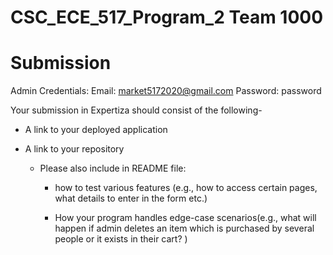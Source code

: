 # CSC_ECE_517_Program_2 Team 1000

# **Submission**

Admin Credentials:
Email: market5172020@gmail.com
Password: password

Your submission in Expertiza should consist of the following-

* A link to your deployed application

* A link to your repository

    * Please also include in README file:

        * how to test various features (e.g., how to access certain pages, what details to enter in the form etc.)

        * How your program handles edge-case scenarios(e.g., what will happen if  admin deletes an item which is purchased by several people or it exists in their cart? )
